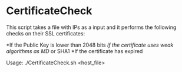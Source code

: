 # CertificateCheck

This script takes a file with IPs as a input and it performs the following checks on their SSL certificates:

*If the Public Key is lower than 2048 bits
*If the certificate uses weak algorithms as MD* or SHA1
*If the certificate has expired

Usage: ./CertificateCheck.sh <host_file>
